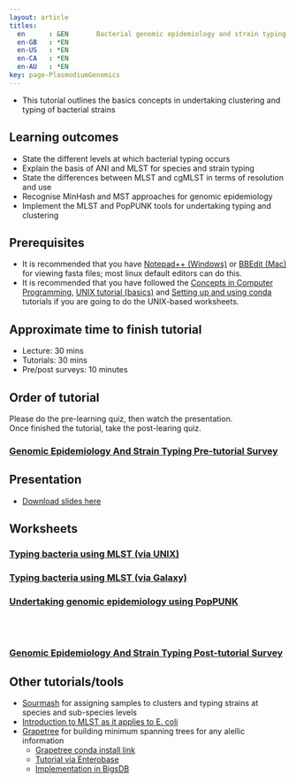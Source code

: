 ```yaml
---
layout: article
titles:
  en      : &EN       Bacterial genomic epidemiology and strain typing
  en-GB   : *EN
  en-US   : *EN
  en-CA   : *EN
  en-AU   : *EN
key: page-PlasmodiumGenomics
---
```


* This tutorial outlines the basics concepts in undertaking clustering and typing of bacterial strains

	
## Learning outcomes

* State the different levels at which bacterial typing occurs
* Explain the basis of ANI and MLST for species and strain typing
* State the differences between MLST and cgMLST in terms of resolution and use
* Recognise MinHash and MST approaches for genomic epidemiology
* Implement the MLST and PopPUNK tools for undertaking typing and clustering

## Prerequisites

* It is recommended that you have [Notepad++ (Windows)](https://notepad-plus-plus.org/downloads/) or [BBEdit (Mac)](https://www.barebones.com/products/bbedit/) for viewing fasta files; most linux default editors can do this.
* It is recommended that you have followed the [Concepts in Computer Programming](https://conmeehan.github.io/PathogenDataCourse/ConceptsInComputerProgramming), [UNIX tutorial (basics)](https://conmeehan.github.io/UNIXtutorial) and [Setting up and using conda](https://conmeehan.github.io/PathogenDataCourse/Worksheets/CondaInstallAndUse) tutorials if you are going to do the UNIX-based worksheets.

## Approximate time to finish tutorial
* Lecture: 30 mins
* Tutorials: 30 mins
* Pre/post surveys: 10 minutes

## Order of tutorial

Please do the pre-learning quiz, then watch the presentation. <br />
Once finished the tutorial, take the post-learing quiz.<br />


### <a href="https://ntusurvey.onlinesurveys.ac.uk/genomic-epidemiology-and-strain-typing-pre-tutorial-survey" target="_blank">Genomic Epidemiology And Strain Typing Pre-tutorial Survey</a>


## Presentation

* [Download slides here](https://conmeehan.github.io/PathogenDataCourse/SlideSets/StrainTypingAndGenEpi.pptx)


## Worksheets
### [Typing bacteria using MLST (via UNIX)](https://conmeehan.github.io/PathogenDataCourse/Worksheets/TypingBacteria_MLST_UNIX)
### [Typing bacteria using MLST (via Galaxy)](https://conmeehan.github.io/PathogenDataCourse/Worksheets/TypingBacteria_MLST_Galaxy)
### [Undertaking genomic epidemiology using PopPUNK](https://conmeehan.github.io/PathogenDataCourse/Worksheets/GenomicEpi_PopPUNK)


<br /><br />
### <a href="https://ntusurvey.onlinesurveys.ac.uk/genomic-epidemiology-and-strain-typing-post-tutorial-surve" target="_blank">Genomic Epidemiology And Strain Typing Post-tutorial Survey</a>


## Other tutorials/tools
* [Sourmash](https://sourmash.readthedocs.io/en/latest/index.html) for assigning samples to clusters and typing strains at species and sub-species levels
* [Introduction to MLST as it applies to E. coli](https://www.happykhan.com/posts/intro-mlst-ecoli/)
* [Grapetree](https://github.com/achtman-lab/GrapeTree) for building minimum spanning trees for any alellic information
	* [Grapetree conda install link](https://anaconda.org/bioconda/grapetree)
	* [Tutorial via Enterobase](https://enterobase.readthedocs.io/en/latest/grapetree/grapetree-tutorial-1-sa.html)
	* [Implementation in BigsDB](https://bigsdb.readthedocs.io/en/latest/data_analysis/grapetree.html#) 